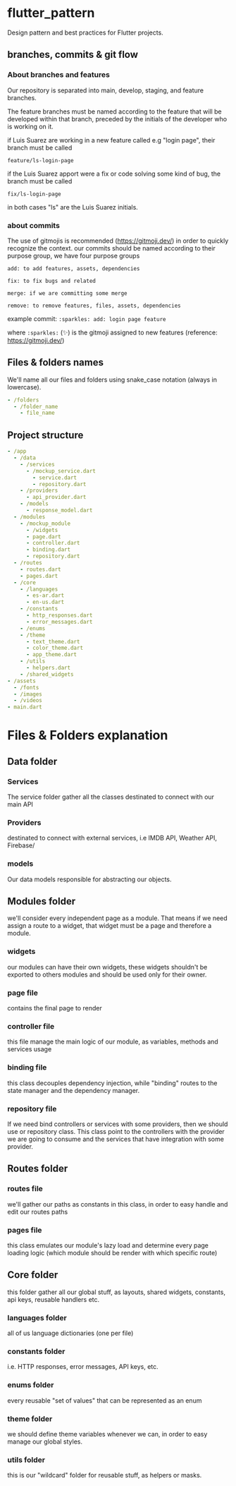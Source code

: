 # flutter_pattern

Design pattern and best practices for Flutter projects.

## branches, commits & git flow

### About branches and features
Our repository is separated into main, develop, staging, and feature branches.

The feature branches must be named according to the feature that will be developed within that branch, preceded by the initials of the developer who is working on it.


if Luis Suarez are working in a new feature called e.g "login page", their branch must be called

``
feature/ls-login-page
``

if the Luis Suarez apport were a fix or code solving some kind of bug, the branch must be called

``
fix/ls-login-page
``

in both cases "ls" are the Luis Suarez initials.

### about commits
The use of gitmojis is recommended (https://gitmoji.dev/) in order to quickly recognize the context.
our commits should be named according to their purpose group, we have four purpose groups

``
add: to add features, assets, dependencies
``

``
fix: to fix bugs and related 
``

``
merge: if we are committing some merge
``

``
remove: to remove features, files, assets, dependencies
``

example commit:
``
:sparkles: add: login page feature
``

where ``:sparkles:`` (:sparkles:) is the gitmoji assigned to new features (reference: https://gitmoji.dev/)

## Files & folders names
We'll name all our files and folders using snake_case notation (always in lowercase).

```yaml
- /folders
  - /folder_name
    - file_name
```

## Project structure

```yaml
- /app
  - /data
    - /services
      - /mockup_service.dart
        - service.dart
        - repository.dart
    - /providers
      - api_provider.dart
    - /models
      - response_model.dart
  - /modules
    - /mockup_module
      - /widgets
      - page.dart
      - controller.dart
      - binding.dart
      - repository.dart
  - /routes
    - routes.dart
    - pages.dart
  - /core
    - /languages
      - es-ar.dart
      - en-us.dart
    - /constants
      - http_responses.dart
      - error_messages.dart
    - /enums
    - /theme
      - text_theme.dart
      - color_theme.dart
      - app_theme.dart
    - /utils
      - helpers.dart
    - /shared_widgets
- /assets
  - /fonts
  - /images
  - /videos
- main.dart
```

# Files & Folders explanation
## Data folder
  ### Services
  The service folder gather all the classes destinated to connect with our main API
  ### Providers
  destinated to connect with external services, i.e IMDB API, Weather API, Firebase/
  ### models
  Our data models responsible for abstracting our objects.

## Modules folder
we'll consider every independent page as a module. That means if we need assign a route to a widget, that widget must be a page and therefore a module.

  ### widgets
  our modules can have their own widgets, these widgets shouldn't be exported to others modules and should be used only for their owner.

  ### page file
  contains the final page to render

  ### controller file
  this file manage the main logic of our module, as variables, methods and services usage

  ### binding file
  this class decouples dependency injection, while "binding" routes to the state manager and the dependency manager.

  ### repository file
  If we need bind controllers or services with some providers, then we should use or repository class. This class point to the controllers with the provider we are going to consume and the services that have integration with some provider.

## Routes folder

  ### routes file
  we'll gather our paths as constants in this class, in order to easy handle and edit our routes paths

  ### pages file
  this class emulates our module's lazy load and determine every page loading logic (which module should be render with which specific route)


## Core folder
this folder gather all our global stuff, as layouts, shared widgets, constants, api keys, reusable handlers etc.

  ### languages folder
  all of us language dictionaries (one per file)

  ### constants folder
  i.e. HTTP responses, error messages, API keys, etc.

  ### enums folder
  every reusable "set of values" that can be represented as an enum

  ### theme folder
  we should define theme variables whenever we can, in order to easy manage our global styles.

  ### utils folder
  this is our "wildcard" folder for reusable stuff, as helpers or masks.